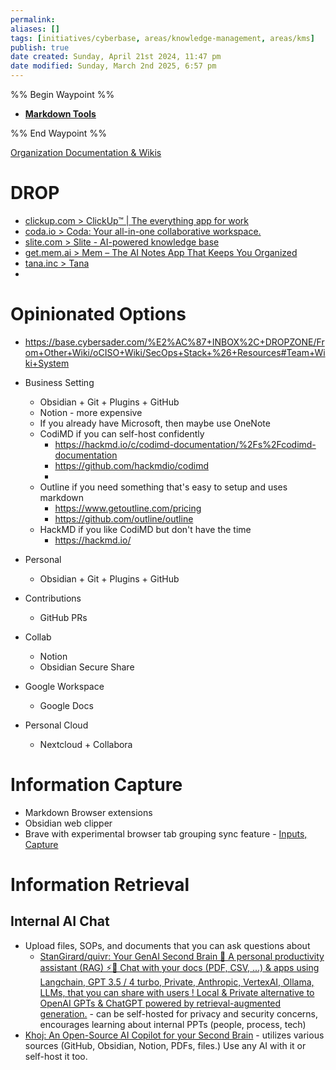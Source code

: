 ```yaml
---
permalink: 
aliases: []
tags: [initiatives/cyberbase, areas/knowledge-management, areas/kms]
publish: true
date created: Sunday, April 21st 2024, 11:47 pm
date modified: Sunday, March 2nd 2025, 6:57 pm
---
```


%% Begin Waypoint %%
- **[Markdown Tools](Markdown%20Tools.md)**

%% End Waypoint %%

[Organization Documentation & Wikis](../../📁%2005%20-%20Organizational%20Cyber/Organization%20Documentation%20&%20Wikis/Organization%20Documentation%20&%20Wikis.md)

# DROP

- [clickup.com > ClickUp™ | The everything app for work](https://clickup.com/)
- [coda.io > Coda: Your all-in-one collaborative workspace.](https://coda.io/welcome)
- [slite.com > Slite - AI-powered knowledge base](https://slite.com/)
- [get.mem.ai > Mem – The AI Notes App That Keeps You Organized](https://get.mem.ai/)
- [tana.inc > Tana](https://tana.inc/)
- 

# Opinionated Options

- https://base.cybersader.com/%E2%AC%87+INBOX%2C+DROPZONE/From+Other+Wiki/oCISO+Wiki/SecOps+Stack+%26+Resources#Team+Wiki+System

- Business Setting
	- Obsidian + Git + Plugins + GitHub
	- Notion - more expensive
	- If you already have Microsoft, then maybe use OneNote
	- CodiMD if you can self-host confidently
		- https://hackmd.io/c/codimd-documentation/%2Fs%2Fcodimd-documentation
		- https://github.com/hackmdio/codimd
		- 
	- Outline if you need something that's easy to setup and uses markdown
		- https://www.getoutline.com/pricing
		- https://github.com/outline/outline
	- HackMD if you like CodiMD but don't have the time
		- https://hackmd.io/
- Personal
	- Obsidian + Git + Plugins + GitHub
- Contributions
	- GitHub PRs
- Collab
	- Notion
	- Obsidian Secure Share
- Google Workspace
	- Google Docs
- Personal Cloud
	- Nextcloud + Collabora

# Information Capture

- Markdown Browser extensions
- Obsidian web clipper
- Brave with experimental browser tab grouping sync feature - [Inputs, Capture](../../📁%2010%20-%20My%20Obsidian%20Stack/Obsidian%20Knowledge%20Management%20Workflows/Inputs,%20Capture/Inputs,%20Capture.md)

# Information Retrieval

## Internal AI Chat

- Upload files, SOPs, and documents that you can ask questions about
	- [StanGirard/quivr: Your GenAI Second Brain 🧠 A personal productivity assistant (RAG) ⚡️🤖 Chat with your docs (PDF, CSV, ...) & apps using Langchain, GPT 3.5 / 4 turbo, Private, Anthropic, VertexAI, Ollama, LLMs, that you can share with users ! Local & Private alternative to OpenAI GPTs & ChatGPT powered by retrieval-augmented generation.](https://github.com/StanGirard/quivr) - can be self-hosted for privacy and security concerns, encourages learning about internal PPTs (people, process, tech)
- [Khoj: An Open-Source AI Copilot for your Second Brain](https://khoj.dev/) - utilizes various sources (GitHub, Obsidian, Notion, PDFs, files.)  Use any AI with it or self-host it too.
